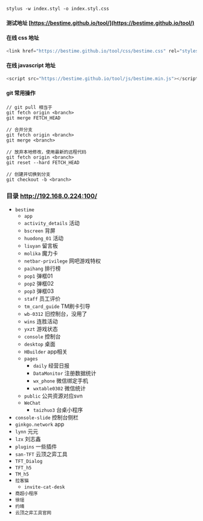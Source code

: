 `stylus -w index.styl -o index.styl.css`

#### 测试地址 [https://bestime.github.io/tool/](https://bestime.github.io/tool/)

#### 在线 css 地址
```javascript
<link href="https://bestime.github.io/tool/css/bestime.css" rel="stylesheet" type="text/css">
```
#### 在线 javascript 地址
```javascript
<script src="https://bestime.github.io/tool/js/bestime.min.js"></script>
```

#### git 常用操作
```
// git pull 相当于
git fetch origin <branch>
git merge FETCH_HEAD

// 合并分支
git fetch origin <branch>
git merge <branch>

// 放弃本地修改，使用最新的远程代码
git fetch origin <branch>
git reset --hard FETCH_HEAD

// 创建并切换到分支
git checkout -b <branch>
```



### 目录 <http://192.168.0.224:100/>
- `bestime`
  - `app`
   - `activity_details` 活动
   - `bscreen` 背屏
   - `huodong_01` 活动
   - `liuyan` 留言板
   - `molika` 魔力卡
   - `netbar-privilege` 网吧游戏特权
   - `paihang` 排行榜
   - `pop1` 弹框01
   - `pop2` 弹框02
   - `pop3` 弹框03
   - `staff` 员工评价
   - `tm_card_guide` TM刷卡引导
   - `wb-0312` 旧控制台，没用了
   - `wins` 连胜活动
   - `yxzt` 游戏状态
  - `console` 控制台
  - `desktop` 桌面
  - `HBuilder` app相关
  - `pages`
    - `daily` 经营日报
    - `DataMonitor` 注册数据统计
    - `wx_phone` 微信绑定手机
    - `wxtable0302` 微信统计
  - `public` 公共资源对应svn
  - `WeChat`
    - `taizhuo3` 台桌小程序
- `console-slide` 控制台侧栏
- `ginkgo.network` app
- `lynn` 元元
- `lzx` 刘志鑫
- `plugins` 一些插件
- `san-TFT` 云顶之弈工具
- `TFT_Dialog`
- `TFT_h5`
- `TM_h5`
- `拉客猫`
  - `invite-cat-desk`
- `商超小程序`
- `徐瑶`
- `约晴`
- `云顶之弈工具官网`

